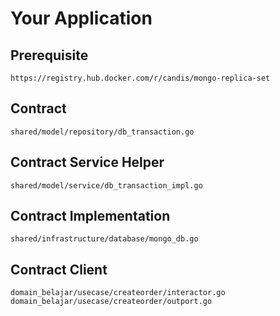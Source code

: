# Your Application

## Prerequisite
```
https://registry.hub.docker.com/r/candis/mongo-replica-set
```

## Contract
```
shared/model/repository/db_transaction.go
```

## Contract Service Helper
```
shared/model/service/db_transaction_impl.go
```

## Contract Implementation
```
shared/infrastructure/database/mongo_db.go
```

## Contract Client
```
domain_belajar/usecase/createorder/interactor.go
domain_belajar/usecase/createorder/outport.go
```

